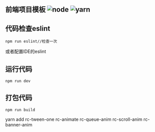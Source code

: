 ## 前端项目模板 ![node](https://img.shields.io/badge/node-require-yellow.svg) ![yarn](https://img.shields.io/badge/yarn-require-yellow.svg)

## 代码检查eslint
```
npm run eslint//检查一次
```
或者配置IDE的eslint

## 运行代码
```
npm run dev
```
## 打包代码
```
npm run build
```
yarn add rc-tween-one rc-animate rc-queue-anim rc-scroll-anim rc-banner-anim